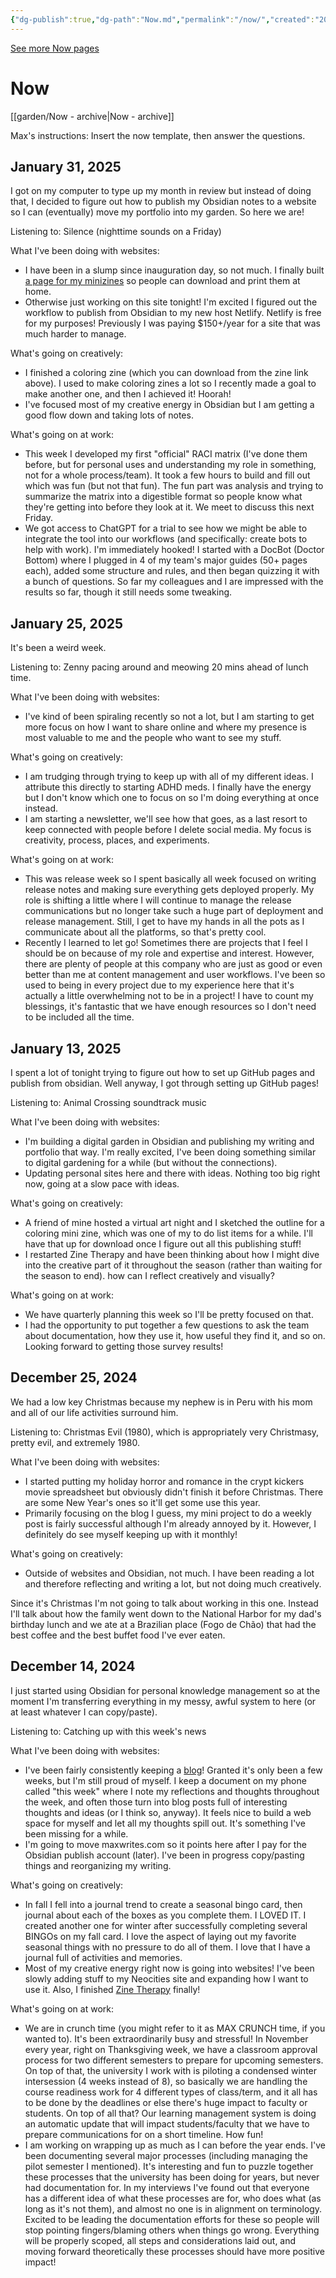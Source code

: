```yaml
---
{"dg-publish":true,"dg-path":"Now.md","permalink":"/now/","created":"2024-12-14T12:03:57.298-05:00","updated":"2025-02-01T00:18:12.610-05:00"}
---
```


[See more Now pages](http://nownownow.com)
# Now
[[garden/Now - archive\|Now - archive]]

Max's instructions: Insert the now template, then answer the questions.

## January 31, 2025
I got on my computer to type up my month in review but instead of doing that, I decided to figure out how to publish my Obsidian notes to a website so I can (eventually) move my portfolio into my garden. So here we are!

Listening to: Silence (nighttime sounds on a Friday)

What I've been doing with websites:
* I have been in a slump since inauguration day, so not much. I finally built [a page for my minizines](http://zinetherapy.neocities.org/library) so people can download and print them at home.
* Otherwise just working on this site tonight! I'm excited I figured out the workflow to publish from Obsidian to my new host Netlify. Netlify is free for my purposes! Previously I was paying $150+/year for a site that was much harder to manage.

What's going on creatively:
* I finished a coloring zine (which you can download from the zine link above). I used to make coloring zines a lot so I recently made a goal to make another one, and then I achieved it! Hoorah!
* I've focused most of my creative energy in Obsidian but I am getting a good flow down and taking lots of notes.

What's going on at work:
- This week I developed my first "official" RACI matrix (I've done them before, but for personal uses and understanding my role in something, not for a whole process/team). It took a few hours to build and fill out which was fun (but not that fun). The fun part was analysis and trying to summarize the matrix into a digestible format so people know what they're getting into before they look at it. We meet to discuss this next Friday.
- We got access to ChatGPT for a trial to see how we might be able to integrate the tool into our workflows (and specifically: create bots to help with work). I'm immediately hooked! I started with a DocBot (Doctor Bottom) where I plugged in 4 of my team's major guides (50+ pages each), added some structure and rules, and then began quizzing it with a bunch of questions. So far my colleagues and I are impressed with the results so far, though it still needs some tweaking.

## January 25, 2025
It's been a weird week.

Listening to: Zenny pacing around and meowing 20 mins ahead of lunch time.

What I've been doing with websites:
* I've kind of been spiraling recently so not a lot, but I am starting to get more focus on how I want to share online and where my presence is most valuable to me and the people who want to see my stuff.

What's going on creatively:
* I am trudging through trying to keep up with all of my different ideas. I attribute this directly to starting ADHD meds. I finally have the energy but I don't know which one to focus on so I'm doing everything at once instead.
* I am starting a newsletter, we'll see how that goes, as a last resort to keep connected with people before I delete social media. My focus is creativity, process, places, and experiments.

What's going on at work:
- This was release week so I spent basically all week focused on writing release notes and making sure everything gets deployed properly. My role is shifting a little where I will continue to manage the release communications but no longer take such a huge part of deployment and release management. Still, I get to have my hands in all the pots as I communicate about all the platforms, so that's pretty cool.
- Recently I learned to let go! Sometimes there are projects that I feel I should be on because of my role and expertise and interest. However, there are plenty of people at this company who are just as good or even better than me at content management and user workflows. I've been so used to being in every project due to my experience here that it's actually a little overwhelming not to be in a project! I have to count my blessings, it's fantastic that we have enough resources so I don't need to be included all the time. 

## January 13, 2025
I spent a lot of tonight trying to figure out how to set up GitHub pages and publish from obsidian. Well anyway, I got through setting up GitHub pages!


Listening to: Animal Crossing soundtrack music

What I've been doing with websites:
* I'm building a digital garden in Obsidian and publishing my writing and portfolio that way. I'm really excited, I've been doing something similar to digital gardening for a while (but without the connections).
* Updating personal sites here and there with ideas. Nothing too big right now, going at a slow pace with ideas.

What's going on creatively:
* A friend of mine hosted a virtual art night and I sketched the outline for a coloring mini zine, which was one of my to do list items for a while. I'll have that up for download once I figure out all this publishing stuff!
* I restarted Zine Therapy and have been thinking about how I might dive into the creative part of it throughout the season (rather than waiting for the season to end). how can I reflect creatively and visually?

What's going on at work:
- We have quarterly planning this week so I'll be pretty focused on that. 
- I had the opportunity to put together a few questions to ask the team about documentation, how they use it, how useful they find it, and so on. Looking forward to getting those survey results!

## December 25, 2024

We had a low key Christmas because my nephew is in Peru with his mom and all of our life activities surround him.

Listening to: Christmas Evil (1980), which is appropriately very Christmasy, pretty evil, and extremely 1980.

What I've been doing with websites:
* I started putting my holiday horror and romance in the crypt kickers movie spreadsheet but obviously didn't finish it before Christmas. There are some New Year's ones so it'll get some use this year.
* Primarily focusing on the blog I guess, my mini project to do a weekly post is fairly successful although I'm already annoyed by it. However, I definitely do see myself keeping up with it monthly!

What's going on creatively:
* Outside of websites and Obsidian, not much. I have been reading a lot and therefore reflecting and writing a lot, but not doing much creatively.

Since it's Christmas I'm not going to talk about working in this one. Instead I'll talk about how the family went down to the National Harbor for my dad's birthday lunch and we ate at a Brazilian place (Fogo de Chão) that had the best coffee and the best buffet food I've ever eaten.


## December 14, 2024

I just started using Obsidian for personal knowledge management so at the moment I'm transferring everything in my messy, awful system to here (or at least whatever I can copy/paste).

Listening to: Catching up with this week's news

What I've been doing with websites:
* I've been fairly consistently keeping a [blog](https://maxcrunch.neocities.org/journal/)! Granted it's only been a few weeks, but I'm still proud of myself. I keep a document on my phone called "this week" where I note my reflections and thoughts throughout the week, and often those turn into blog posts full of interesting thoughts and ideas (or I think so, anyway). It feels nice to build a web space for myself and let all my thoughts spill out. It's something I've been missing for a while.
* I'm going to move maxwrites.com so it points here after I pay for the Obsidian publish account (later). I've been in progress copy/pasting things and reorganizing my writing.

What's going on creatively:
* In fall I fell into a journal trend to create a seasonal bingo card, then journal about each of the boxes as you complete them. I LOVED IT. I created another one for winter after successfully completing several BINGOs on my fall card. I love the aspect of laying out my favorite seasonal things with no pressure to do all of them. I love that I have a journal full of activities and memories.
* Most of my creative energy right now is going into websites! I've been slowly adding stuff to my Neocities site and expanding how I want to use it. Also, I finished [Zine Therapy](https://zinetherapy.neocities.org/) finally!

What's going on at work:
* We are in crunch time (you might refer to it as MAX CRUNCH time, if you wanted to). It's been extraordinarily busy and stressful! In November every year, right on Thanksgiving week, we have a classroom approval process for two different semesters to prepare for upcoming semesters. On top of that, the university I work with is piloting a condensed winter intersession (4 weeks instead of 8), so basically we are handling the course readiness work for 4 different types of class/term, and it all has to be done by the deadlines or else there's huge impact to faculty or students. On top of all that? Our learning management system is doing an automatic update that will impact students/faculty that we have to prepare communications for on a short timeline. How fun!
* I am working on wrapping up as much as I can before the year ends. I've been documenting several major processes (including managing the pilot semester I mentioned). It's interesting and fun to puzzle together these processes that the university has been doing for years, but never had documentation for. In my interviews I've found out that everyone has a different idea of what these processes are for, who does what (as long as it's not them), and almost no one is in alignment on terminology. Excited to be leading the documentation efforts for these so people will stop pointing fingers/blaming others when things go wrong. Everything will be properly scoped, all steps and considerations laid out, and moving forward theoretically these processes should have more positive impact!